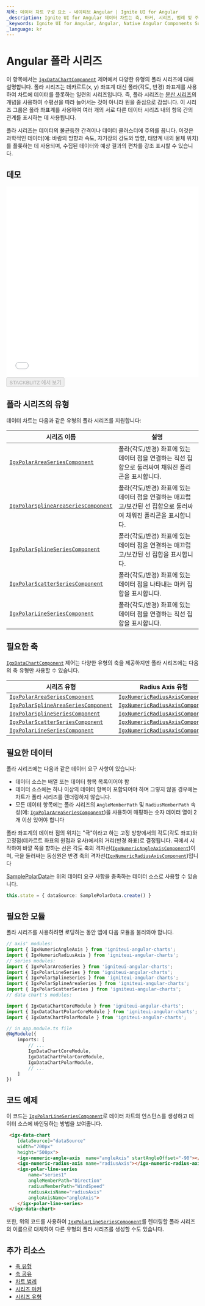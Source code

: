 ```yaml
---
제목: 데이터 차트 구성 요소 - 네이티브 Angular | Ignite UI for Angular
_description: Ignite UI for Angular 데이터 차트는 축, 마커, 시리즈, 범례 및 주석 레이어의 모듈 식 디자인을 제공하는 차트 구성 요소입니다. 이 차트를 사용하면 동일한 차트 영역에 이러한 시각적 요소의 인스턴스를 여러 개 만들어 복합 차트 뷰를 만들 수 있습니다.
_keywords: Ignite UI for Angular, Angular, Native Angular Components Suite, Native Angular Controls, Native Angular Components, Native Angular Components Library, Angular Chart, Angular Chart Control, Angular Chart Example, Angular Chart Component, Angular Data Chart
_language: kr
---
```


# Angular 폴라 시리즈

이 항목에서는 [`IgxDataChartComponent`]({environment:dvapibaseurl}/products/ignite-ui-angular/api/docs/typescript/latest/classes/igxdatachartcomponent.html) 제어에서 다양한 유형의 폴라 시리즈에 대해 설명합니다. 폴라 시리즈는 데카르트(x, y) 좌표계 대신 폴라(각도, 반경) 좌표계를 사용하여 차트에 데이터를 플롯하는 일련의 시리즈입니다. 즉, 폴라 시리즈는 [분산 시리즈](data-chart-type-scatter-point-series.md)의 개념을 사용하여 수평선을 따라 늘어서는 것이 아니라 원을 중심으로 감쌉니다. 이 시리즈 그룹은 폴라 좌표계를 사용하여 여러 개의 서로 다른 데이터 시리즈 내의 항목 간의 관계를 표시하는 데 사용됩니다.

폴라 시리즈는 데이터의 불균등한 간격이나 데이터 클러스터에 주의를 끕니다. 이것은 과학적인 데이터(예: 바람의 방향과 속도, 자기장의 강도와 방향, 태양계 내의 물체 위치)를 플롯하는 데 사용되며, 수집된 데이터와 예상 결과의 편차를 강조 표시할 수 있습니다.

## 데모

<div class="sample-container loading" style="height: 500px">
    <iframe id="data-chart-type-polar-series-iframe" src='{environment:dvDemosBaseUrl}/charts/data-chart-type-polar-series' width="100%" height="100%" seamless frameBorder="0" onload="onXPlatSampleIframeContentLoaded(this);"></iframe>
</div>
<div>
    <button data-localize="stackblitz" disabled class="stackblitz-btn" data-iframe-id="data-chart-type-polar-series-iframe" data-demos-base-url="{environment:dvDemosBaseUrl}">STACKBLITZ 에서 보기
    </button>


</div>

<div class="divider--half"></div>

## 폴라 시리즈의 유형

데이터 차트는 다음과 같은 유형의 폴라 시리즈를 지원합니다:

| 시리즈 이름                                                                                                                                                                 | 설명                                                                |
| ---------------------------------------------------------------------------------------------------------------------------------------------------------------------- | ----------------------------------------------------------------- |
| [`IgxPolarAreaSeriesComponent`]({environment:dvapibaseurl}/products/ignite-ui-angular/api/docs/typescript/latest/classes/igxpolarareaseriescomponent.html)             | 폴라(각도/반경) 좌표에 있는 데이터 점을 연결하는 직선 집합으로 둘러싸여 채워진 폴리곤을 표시합니다.         |
| [`IgxPolarSplineAreaSeriesComponent`]({environment:dvapibaseurl}/products/ignite-ui-angular/api/docs/typescript/latest/classes/igxpolarsplineareaseriescomponent.html) | 폴라(각도/반경) 좌표에 있는 데이터 점을 연결하는 매끄럽고/보간된 선 집합으로 둘러싸여 채워진 폴리곤을 표시합니다. |
| [`IgxPolarSplineSeriesComponent`]({environment:dvapibaseurl}/products/ignite-ui-angular/api/docs/typescript/latest/classes/igxpolarsplineseriescomponent.html)         | 폴라(각도/반경) 좌표에 있는 데이터 점을 연결하는 매끄럽고/보간된 선 집합을 표시합니다.                |
| [`IgxPolarScatterSeriesComponent`]({environment:dvapibaseurl}/products/ignite-ui-angular/api/docs/typescript/latest/classes/igxpolarscatterseriescomponent.html)       | 폴라(각도/반경) 좌표에 있는 데이터 점을 나타내는 마커 집합을 표시합니다.                        |
| [`IgxPolarLineSeriesComponent`]({environment:dvapibaseurl}/products/ignite-ui-angular/api/docs/typescript/latest/classes/igxpolarlineseriescomponent.html)             | 폴라(각도/반경) 좌표에 있는 데이터 점을 연결하는 직선 집합을 표시합니다.                        |

## 필요한 축

[`IgxDataChartComponent`]({environment:dvapibaseurl}/products/ignite-ui-angular/api/docs/typescript/latest/classes/igxdatachartcomponent.html) 제어는 다양한 유형의 축을 제공하지만 폴라 시리즈에는 다음의 축 유형만 사용할 수 있습니다.

| 시리즈 유형                                                                                                                                                                 | Radius Axis 유형                                                                                                                                                 | Angle Axis 유형                                                                                                                                                |
| ---------------------------------------------------------------------------------------------------------------------------------------------------------------------- | -------------------------------------------------------------------------------------------------------------------------------------------------------------- | ------------------------------------------------------------------------------------------------------------------------------------------------------------ |
| [`IgxPolarAreaSeriesComponent`]({environment:dvapibaseurl}/products/ignite-ui-angular/api/docs/typescript/latest/classes/igxpolarareaseriescomponent.html)             | [`IgxNumericRadiusAxisComponent`]({environment:dvapibaseurl}/products/ignite-ui-angular/api/docs/typescript/latest/classes/igxnumericradiusaxiscomponent.html) | [`IgxNumericAngleAxisComponent`]({environment:dvapibaseurl}/products/ignite-ui-angular/api/docs/typescript/latest/classes/igxnumericangleaxiscomponent.html) |
| [`IgxPolarSplineAreaSeriesComponent`]({environment:dvapibaseurl}/products/ignite-ui-angular/api/docs/typescript/latest/classes/igxpolarsplineareaseriescomponent.html) | [`IgxNumericRadiusAxisComponent`]({environment:dvapibaseurl}/products/ignite-ui-angular/api/docs/typescript/latest/classes/igxnumericradiusaxiscomponent.html) | [`IgxNumericAngleAxisComponent`]({environment:dvapibaseurl}/products/ignite-ui-angular/api/docs/typescript/latest/classes/igxnumericangleaxiscomponent.html) |
| [`IgxPolarSplineSeriesComponent`]({environment:dvapibaseurl}/products/ignite-ui-angular/api/docs/typescript/latest/classes/igxpolarsplineseriescomponent.html)         | [`IgxNumericRadiusAxisComponent`]({environment:dvapibaseurl}/products/ignite-ui-angular/api/docs/typescript/latest/classes/igxnumericradiusaxiscomponent.html) | [`IgxNumericAngleAxisComponent`]({environment:dvapibaseurl}/products/ignite-ui-angular/api/docs/typescript/latest/classes/igxnumericangleaxiscomponent.html) |
| [`IgxPolarScatterSeriesComponent`]({environment:dvapibaseurl}/products/ignite-ui-angular/api/docs/typescript/latest/classes/igxpolarscatterseriescomponent.html)       | [`IgxNumericRadiusAxisComponent`]({environment:dvapibaseurl}/products/ignite-ui-angular/api/docs/typescript/latest/classes/igxnumericradiusaxiscomponent.html) | [`IgxNumericAngleAxisComponent`]({environment:dvapibaseurl}/products/ignite-ui-angular/api/docs/typescript/latest/classes/igxnumericangleaxiscomponent.html) |
| [`IgxPolarLineSeriesComponent`]({environment:dvapibaseurl}/products/ignite-ui-angular/api/docs/typescript/latest/classes/igxpolarlineseriescomponent.html)             | [`IgxNumericRadiusAxisComponent`]({environment:dvapibaseurl}/products/ignite-ui-angular/api/docs/typescript/latest/classes/igxnumericradiusaxiscomponent.html) | [`IgxNumericAngleAxisComponent`]({environment:dvapibaseurl}/products/ignite-ui-angular/api/docs/typescript/latest/classes/igxnumericangleaxiscomponent.html) |

## 필요한 데이터

폴라 시리즈에는 다음과 같은 데이터 요구 사항이 있습니다:

-   데이터 소스는 배열 또는 데이터 항목 목록이어야 함
-   데이터 소스에는 하나 이상의 데이터 항목이 포함되어야 하며 그렇지 않을 경우에는 차트가 폴라 시리즈를 렌더링하지 않습니다.
-   모든 데이터 항목에는 폴라 시리즈의 `AngleMemberPath` 및 `RadiusMemberPath` 속성(예: [`IgxPolarAreaSeriesComponent`]({environment:dvapibaseurl}/products/ignite-ui-angular/api/docs/typescript/latest/classes/igxpolarareaseriescomponent.html))을 사용하여 매핑하는 숫자 데이터 열이 2개 이상 있어야 합니다

폴라 좌표계의 데이터 점의 위치는  "극"이라고 하는 고정 방향에서의 각도(각도 좌표)와 고정점(데카르트 좌표의 원점과 유사)에서의 거리(반경 좌표)로 결정됩니다. 극에서 시작하여 바깥 쪽을 향하는 선은 각도 축의 격자선([`IgxNumericAngleAxisComponent`]({environment:dvapibaseurl}/products/ignite-ui-angular/api/docs/typescript/latest/classes/igxnumericangleaxiscomponent.html))이며, 극을 둘러싸는 동심원은 반경 축의 격자선([`IgxNumericRadiusAxisComponent`]({environment:dvapibaseurl}/products/ignite-ui-angular/api/docs/typescript/latest/classes/igxnumericradiusaxiscomponent.html))입니다

[SamplePolarData](data-chart-data-sources-polar.md)는 위의 데이터 요구 사항을 충족하는 데이터 소스로 사용할 수 있습니다.

```ts
this.state = { dataSource: SamplePolarData.create() }
```

## 필요한 모듈

폴라 시리즈를 사용하려면 로딩하는 동안 앱에 다음 모듈을 불러와야 합니다.

```ts
// axis' modules:
import { IgxNumericAngleAxis } from 'igniteui-angular-charts';
import { IgxNumericRadiusAxis } from 'igniteui-angular-charts';
// series modules:
import { IgxPolarAreaSeries } from 'igniteui-angular-charts';
import { IgxPolarLineSeries } from 'igniteui-angular-charts';
import { IgxPolarSplineSeries } from 'igniteui-angular-charts';
import { IgxPolarSplineAreaSeries } from 'igniteui-angular-charts';
import { IgxPolarScatterSeries } from 'igniteui-angular-charts';
// data chart's modules:

import { IgxDataChartCoreModule } from 'igniteui-angular-charts';
import { IgxDataChartPolarCoreModule } from 'igniteui-angular-charts';
import { IgxDataChartPolarModule } from 'igniteui-angular-charts';

// in app.module.ts file
@NgModule({
    imports: [
        // ...
        IgxDataChartCoreModule,
        IgxDataChartPolarCoreModule,
        IgxDataChartPolarModule,
        // ...
    ]
})
```

## 코드 예제

이 코드는 [`IgxPolarLineSeriesComponent`]({environment:dvapibaseurl}/products/ignite-ui-angular/api/docs/typescript/latest/classes/igxpolarlineseriescomponent.html)로 데이터 차트의 인스턴스를 생성하고 데이터 소스에 바인딩하는 방법을 보여줍니다.

```html
 <igx-data-chart
    [dataSource]="dataSource"
    width="700px"
    height="500px">
    <igx-numeric-angle-axis  name="angleAxis" startAngleOffset="-90"></igx-numeric-angle-axis>
    <igx-numeric-radius-axis name="radiusAxis"></igx-numeric-radius-axis>
    <igx-polar-line-series
        name="series1"
        angleMemberPath="Direction"
        radiusMemberPath="WindSpeed"
        radiusAxisName="radiusAxis"
        angleAxisName="angleAxis">
    </igx-polar-line-series>
 </igx-data-chart>
```

또한, 위의 코드를 사용하여 [`IgxPolarLineSeriesComponent`]({environment:dvapibaseurl}/products/ignite-ui-angular/api/docs/typescript/latest/classes/igxpolarlineseriescomponent.html)를 렌더링할 폴라 시리즈의 이름으로 대체하여 다른 유형의 폴라 시리즈를 생성할 수도 있습니다.

## 추가 리소스

-   [축 유형](data-chart-axis-types.md)
-   [축 공유](data-chart-axis-sharing.md)
-   [차트 범례](data-chart-legends.md)
-   [시리즈 마커](data-chart-series-markers.md)
-   [시리즈 유형](data-chart-series-types.md)
